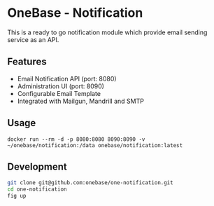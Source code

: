 OneBase - Notification
======================

This is a ready to go notification module which provide email sending service as an API.

## Features

- Email Notification API (port: 8080)
- Administration UI (port: 8090)
- Configurable Email Template
- Integrated with Mailgun, Mandrill and SMTP

## Usage

`
docker run --rm -d -p 8080:8080 8090:8090 -v ~/onebase/notification:/data onebase/notification:latest
`

## Development

```bash
git clone git@github.com:onebase/one-notification.git
cd one-notification
fig up
```
